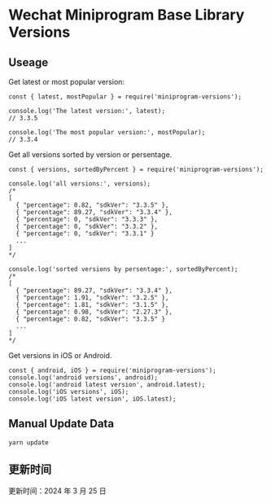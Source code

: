 
# Wechat Miniprogram Base Library Versions

## Useage

Get latest or most popular version:

```;
const { latest, mostPopular } = require('miniprogram-versions');

console.log('The latest version:', latest);
// 3.3.5

console.log('The most popular version:', mostPopular);
// 3.3.4

```

Get all versions sorted by version or persentage.

```
const { versions, sortedByPercent } = require('miniprogram-versions');

console.log('all versions:', versions);
/*
[
  { "percentage": 0.82, "sdkVer": "3.3.5" },
  { "percentage": 89.27, "sdkVer": "3.3.4" },
  { "percentage": 0, "sdkVer": "3.3.3" },
  { "percentage": 0, "sdkVer": "3.3.2" },
  { "percentage": 0, "sdkVer": "3.3.1" }
  ...
]
*/

console.log('sorted versions by persentage:', sortedByPercent);
/*
[
  { "percentage": 89.27, "sdkVer": "3.3.4" },
  { "percentage": 1.91, "sdkVer": "3.2.5" },
  { "percentage": 1.81, "sdkVer": "3.1.5" },
  { "percentage": 0.98, "sdkVer": "2.27.3" },
  { "percentage": 0.82, "sdkVer": "3.3.5" }
  ...
]
*/
```

Get versions in iOS or Android.

```
const { android, iOS } = require('miniprogram-versions');
console.log('android versions', android);
console.log('android latest version', android.latest);
console.log('iOS versions', iOS);
console.log('iOS latest version', iOS.latest);
```

## Manual Update Data

```
yarn update
```

## 更新时间

更新时间：2024 年 3 月 25 日

